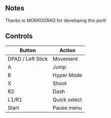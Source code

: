 ## Notes

Thanks to MOKKOGRAD for developing this port!

## Controls

| Button | Action |
|--|--| 
|DPAD / Left Stick|Movement|
|A|Jump|
|B|Hyper Mode|
|X|Shoot|
|R2|Dash|
|L1/R1|Quick select|
|Start|Pause menu|


